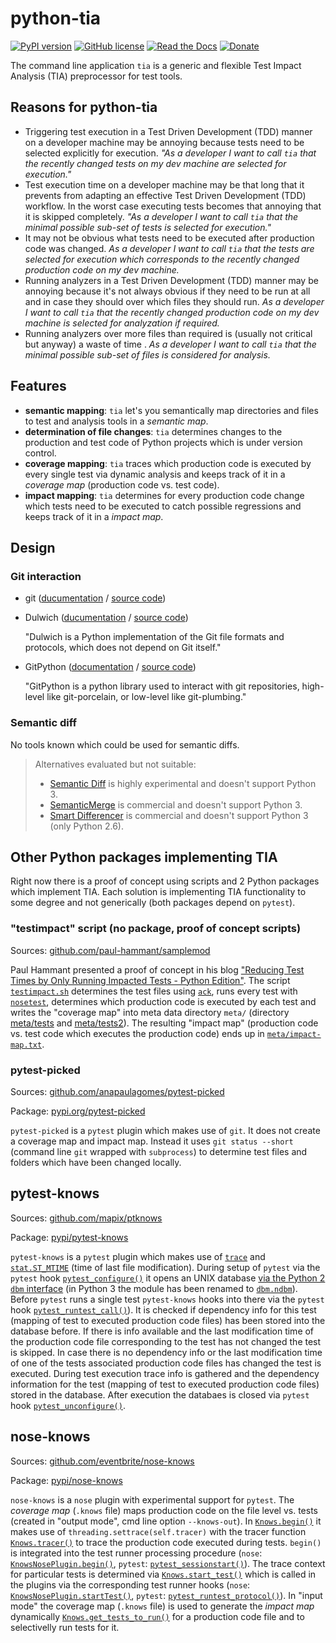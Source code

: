 # python-tia


[![PyPI version](https://badge.fury.io/py/python-tia.svg)](https://badge.fury.io/py/python-tia)
[![GitHub license](https://img.shields.io/github/license/fkromer/python-tia.svg)](https://github.com/fkromer/python-tia/blob/master/LICENSE)
[![Read the Docs](https://img.shields.io/readthedocs/pip.svg)](https://python-tia.readthedocs.io)
[![Donate](https://img.shields.io/badge/Donate-PayPal-green.svg)](https://www.paypal.me/fkromer)

The command line application `tia` is a generic and flexible Test Impact Analysis (TIA) preprocessor for test tools.

## Reasons for python-tia

- Triggering test execution in a Test Driven Development (TDD) manner on a developer machine may be annoying because tests need to be selected explicitly for execution. *"As a developer I want to call `tia` that the recently changed tests on my dev machine are selected for execution."*
- Test execution time on a developer machine may be that long that it prevents from adapting an effective Test Driven Development (TDD) workflow. In the worst case executing tests becomes that annoying that it is skipped completely. *"As a developer I want to call `tia` that the minimal possible sub-set of tests is selected for execution."*
- It may not be obvious what tests need to be executed after production code was changed. *As a developer I want to call `tia` that the tests are selected for execution which corresponds to the recently changed production code on my dev machine.*
- Running analyzers in a Test Driven Development (TDD) manner may be annoying because it's not always obvious if they need to be run at all and in case they should over which files they should run. *As a developer I want to call `tia` that the recently changed production code on my dev machine is selected for analyzation if required.*
- Running analyzers over more files than required is (usually not critical but anyway) a waste of time . *As a developer I want to call `tia` that the minimal possible sub-set of files is considered for analysis.*

## Features

- **semantic mapping**: `tia` let's you semantically map directories and files to test and analysis tools in a *semantic map*.
- **determination of file changes**: `tia` determines changes to the production and test code of Python projects which is under version control.
- **coverage mapping**: `tia` traces which production code is executed by every single test via dynamic analysis and keeps track of it in a *coverage map* (production code vs. test code).
- **impact mapping**: `tia` determines for every production code change which tests need to be executed to catch possible regressions and keeps track of it in a *impact map*.

## Design

### Git interaction

- git ([ducumentation](https://git-scm.com/doc) / [source code](https://github.com/git/git))
- Dulwich ([ducumentation](https://www.dulwich.io/) / [source code](https://github.com/dulwich/dulwich))

  "Dulwich is a Python implementation of the Git file formats and protocols, which does not depend on Git itself."

- GitPython ([documentation](http://gitpython.readthedocs.io/en/stable/) / [source code](https://github.com/gitpython-developers/GitPython))

  "GitPython is a python library used to interact with git repositories, high-level like git-porcelain, or low-level like git-plumbing."

### Semantic diff

No tools known which could be used for semantic diffs.

> Alternatives evaluated but not suitable:
> - [Semantic Diff](https://github.com/hoelzro/semantic-diff) is highly experimental and doesn't support Python 3.
> - [SemanticMerge](https://www.semanticmerge.com/) is commercial and doesn't support Python 3.
> - [Smart Differencer](http://www.semanticdesigns.com/Products/SmartDifferencer/index.html) is commercial and
> doesn't support Python 3 (only Python 2.6).

## Other Python packages implementing TIA

Right now there is a proof of concept using scripts and 2 Python packages which implement TIA. Each solution is implementing
TIA functionality to some degree and not generically (both packages depend on `pytest`).

### "testimpact" script (no package, proof of concept scripts)

Sources: [github.com/paul-hammant/samplemod](https://github.com/paul-hammant/samplemod)

Paul Hammant presented a proof of concept in his blog ["Reducing Test Times by Only Running Impacted Tests - Python Edition"](https://paulhammant.com/2015/01/18/reducing-test-times-by-only-running-impacted-tests-python-edition/). The script [`testimpact.sh`](https://github.com/paul-hammant/samplemod/blob/master/testimpact.sh) determines the test files using [`ack`](https://github.com/paul-hammant/samplemod/blob/master/testimpact.sh#L7), runs every test with [`nosetest`](https://github.com/paul-hammant/samplemod/blob/master/testimpact.sh#L15), determines which production code is executed by each test and writes the "coverage map" into meta data directory `meta/` (directory [meta/tests](https://github.com/paul-hammant/samplemod/tree/master/meta/tests) and [meta/tests2](https://github.com/paul-hammant/samplemod/tree/master/meta/tests2)). The resulting "impact map" (production code vs. test code which executes the production code) ends up in [`meta/impact-map.txt`](https://github.com/paul-hammant/samplemod/blob/master/meta/impact-map.txt).

### pytest-picked

Sources: [github.com/anapaulagomes/pytest-picked](https://github.com/anapaulagomes/pytest-picked)

Package: [pypi.org/pytest-picked](https://pypi.org/project/pytest-picked/)

`pytest-picked` is a `pytest` plugin which makes use of `git`. It does not create a coverage map and
impact map. Instead it uses `git status --short` (command line `git` wrapped with `subprocess`) to
determine test files and folders which have been changed locally.

## pytest-knows

Sources: [github.com/mapix/ptknows](https://github.com/mapix/ptknows)

Package: [pypi/pytest-knows](https://pypi.org/project/pytest-knows/)

`pytest-knows` is a `pytest` plugin which makes use of [`trace`](https://docs.python.org/2/library/trace.html) and [`stat.ST_MTIME`](https://docs.python.org/2/library/stat.html#stat.ST_MTIME) (time of last file modification).
During setup of `pytest` via the `pytest` hook  [`pytest_configure()`](https://github.com/mapix/ptknows/blob/master/ptknows.py#L47) it opens an UNIX database [via the Python 2 `dbm` interface](https://docs.python.org/2/library/dbm.html) (in Python 3 the module has been renamed to [`dbm.ndbm`](https://docs.python.org/3.7/library/dbm.html#module-dbm.ndbm)).
Before `pytest` runs a single test `pytest-knows` hooks into there via the `pytest` hook [`pytest_runtest_call()`](https://github.com/mapix/ptknows/blob/master/ptknows.py#L55)).
It is checked if dependency info for this test (mapping of test to executed production code files) has been stored into the database before.
If there is info available and the last modification time of the production code file corresponding to the test has not changed the test is skipped.
In case there is no dependency info or the last modification time of one of the tests associated production code files has changed the test is executed.
During test execution trace info is gathered and the dependency information for the test (mapping of test to executed production code files) stored in the database.
After execution the databaes is closed via `pytest` hook [`pytest_unconfigure()`](https://github.com/mapix/ptknows/blob/master/ptknows.py#L51).

## nose-knows


Sources: [github.com/eventbrite/nose-knows](https://github.com/eventbrite/nose-knows)

Package: [pypi/nose-knows](https://pypi.org/project/nose-knows/)

`nose-knows` is a `nose` plugin with experimental support for `pytest`.
The *coverage map* (`.knows` file) maps production code on the file level vs. tests (created in "output mode", cmd line option `--knows-out`).
In [`Knows.begin()`](https://github.com/eventbrite/nose-knows/blob/master/src/knows/base.py#L58) it makes use of `threading.settrace(self.tracer)`
with the tracer  function [`Knows.tracer()`](https://github.com/eventbrite/nose-knows/blob/master/src/knows/base.py#L63) to trace the production code executed during tests. `begin()` is integrated into the test runner processing procedure
(`nose`: [`KnowsNosePlugin.begin()`](https://github.com/eventbrite/nose-knows/blob/master/src/knows/nose_plugin.py#L105), `pytest`: [`pytest_sessionstart()`](https://github.com/eventbrite/nose-knows/blob/master/src/knows/pytest_plugin.py#L94)). The trace context for particular tests is determined via [`Knows.start_test()`](https://github.com/eventbrite/nose-knows/blob/master/src/knows/base.py#L84) which is called in the plugins via the corresponding test runner hooks (`nose`: [`KnowsNosePlugin.startTest()`](https://github.com/eventbrite/nose-knows/blob/master/src/knows/nose_plugin.py#L108), `pytest`: [`pytest_runtest_protocol()`](https://github.com/eventbrite/nose-knows/blob/a647cc1f82984522f728ccc83145c774f4756197/src/knows/pytest_plugin.py#L99)).
In "input mode" the coverage map (`.knows` file) is used to generate the *impact map* dynamically [`Knows.get_tests_to_run()`](https://github.com/eventbrite/nose-knows/blob/3ac3cfc81c7d3bc7beaf2b533ab37a0bbf132779/src/knows/base.py#L26) for a production code file and to selectivelly run tests for it.